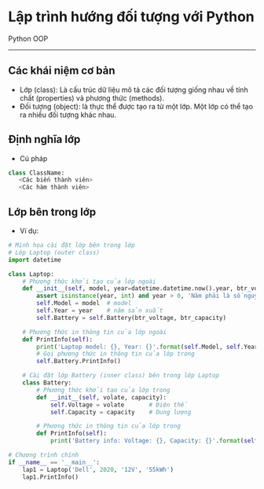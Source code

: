 # Lập trình hướng đối tượng với Python

Python OOP

---

## Các khái niệm cơ bản

- Lớp (class): Là cấu trúc dữ liệu mô tả các đối tượng giống nhau về tính chất (properties) và phương thức (methods).
- Đối tượng (object): là thực thể được tạo ra từ một lớp. Một lớp có thể tạo ra nhiều đối tượng khác nhau.

## Định nghĩa lớp

- Cú pháp

```python
class ClassName:
   <Các biến thành viên>
   <Các hàm thành viên>
```

## Lớp bên trong lớp

- Ví dụ:

```python
# Minh họa cài đặt lớp bên trong lớp
# Lớp Laptop (outer class)
import datetime

class Laptop:
    # Phương thức khởi tạo của lớp ngoài
    def __init__(self, model, year=datetime.datetime.now().year, btr_voltage=None, btr_capacity=None):
        assert isinstance(year, int) and year > 0, 'Năm phải là số nguyên dương'
        self.Model = model  # model    
        self.Year = year    # năm sản xuất
        self.Battery = self.Battery(btr_voltage, btr_capacity)

    # Phương thức in thông tin của lớp ngoài
    def PrintInfo(self):
        print('Laptop model: {}, Year: {}'.format(self.Model, self.Year))
        # Gọi phương thức in thông tin của lớp trong
        self.Battery.PrintInfo()

    # Cài đặt lớp Battery (inner class) bên trong lớp Laptop
    class Battery:
        # Phương thức khởi tạo của lớp trong
        def __init__(self, volate, capacity):
            self.Voltage = volate       # Điện thế
            self.Capacity = capacity    # Dung lượng

        # Phương thức in thông tin của lớp trong
        def PrintInfo(self):
            print('Battery info: Voltage: {}, Capacity: {}'.format(self.Voltage, self.Capacity))

# Chương trình chính
if __name__ == '__main__':
    lap1 = Laptop('Dell', 2020, '12V', '55kWh')
    lap1.PrintInfo()
```